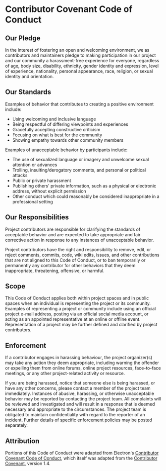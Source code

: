 # Contributor Covenant Code of Conduct

## Our Pledge

In the interest of fostering an open and welcoming environment, we as contributors and maintainers pledge to making participation in our project and our community a harassment-free experience for everyone, regardless of age, body size, disability, ethnicity, gender identity and expression, level of experience, nationality, personal appearance, race, religion, or sexual identity and orientation.

## Our Standards

Examples of behavior that contributes to creating a positive environment include:

* Using welcoming and inclusive language
* Being respectful of differing viewpoints and experiences
* Gracefully accepting constructive criticism
* Focusing on what is best for the community
* Showing empathy towards other community members

Examples of unacceptable behavior by participants include:

* The use of sexualized language or imagery and unwelcome sexual attention or advances
* Trolling, insulting/derogatory comments, and personal or political attacks
* Public or private harassment
* Publishing others' private information, such as a physical or electronic address, without explicit permission
* Other conduct which could reasonably be considered inappropriate in a professional setting

## Our Responsibilities

Project contributors are responsible for clarifying the standards of acceptable behavior and are expected to take appropriate and fair corrective action in response to any instances of unacceptable behavior.

Project contributors have the right and responsibility to remove, edit, or reject comments, commits, code, wiki edits, issues, and other contributions that are not aligned to this Code of Conduct, or to ban temporarily or permanently any contributor for other behaviors that they deem inappropriate, threatening, offensive, or harmful.

## Scope

This Code of Conduct applies both within project spaces and in public spaces when an individual is representing the project or its community. Examples of representing a project or community include using an official project e-mail address, posting via an official social media account, or acting as an appointed representative at an online or offline event. Representation of a project may be further defined and clarified by project contributors.

## Enforcement

If a contributor engages in harassing behaviour, the project organizer(s) may take any action they deem appropriate, including warning the offender or expelling them from online forums, online project resources, face-to-face meetings, or any other project-related activity or resource.

If you are being harassed, notice that someone else is being harassed, or have any other concerns, please contact a member of the project team immediately. Instances of abusive, harassing, or otherwise unacceptable behavior may be reported by contacting the project team. All complaints will be reviewed and investigated and will result in a response that is deemed necessary and appropriate to the circumstances. The project team is obligated to maintain confidentiality with regard to the reporter of an incident. Further details of specific enforcement policies may be posted separately.

## Attribution

Portions of this Code of Conduct were adapted from Electron's [Contributor Covenant Code of Conduct](https://github.com/electron/electron/blob/main/CODE_OF_CONDUCT.md), which itself was adapted from the [Contributor Covenant](http://contributor-covenant.org/version/1/4), version 1.4.
